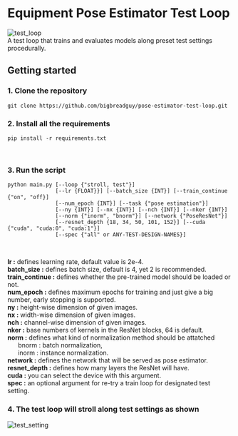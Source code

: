# Equipment Pose Estimator Test Loop
 ![test_loop](https://user-images.githubusercontent.com/50568142/139358613-e8dd6902-0d30-4183-9b1e-81e4a9967385.png)</br>
 A test loop that trains and evaluates models along preset test settings procedurally.</br>

## Getting started

### 1. Clone the repository
 ```
 git clone https://github.com/bigbreadguy/pose-estimator-test-loop.git
 ```

### 2. Install all the requirements
 ```
 pip install -r requirements.txt
 ```
 </br>

### 3. Run the script
 ```
 python main.py [--loop {"stroll, test"}]
                [--lr {FLOAT}}] [--batch_size {INT}] [--train_continue {"on", "off}]
                [--num_epoch {INT}] [--task {"pose estimation"}]
                [--ny {INT}] [--nx {INT}] [--nch {INT}] [--nker {INT}]
                [--norm {"inorm", "bnorm"}] [--network {"PoseResNet"}]
                [--resnet_depth {18, 34, 50, 101, 152}] [--cuda {"cuda", "cuda:0", "cuda:1"}]
                [--spec {"all" or ANY-TEST-DESIGN-NAMES}]
 ```
 </br>

 **lr :** defines learning rate, default value is 2e-4.</br>
 **batch_size :** defines batch size, default is 4, yet 2 is recommended.</br>
 **train_continue :** defines whether the pre-trained model should be loaded or not.</br>
 **num_epoch :** defines maximum epochs for training and just give a big number, early stopping is supported.</br>
 **ny :** height-wise dimension of given images.</br>
 **nx :** width-wise dimension of given images.</br>
 **nch :** channel-wise dimension of given images.</br>
 **nker :** base numbers of kernels in the ResNet blocks, 64 is default.</br>
 **norm :** defines what kind of normalization method should be attatched</br>
 &nbsp;&nbsp;&nbsp;&nbsp;&nbsp;&nbsp;bnorm : batch normalization,</br>
 &nbsp;&nbsp;&nbsp;&nbsp;&nbsp;&nbsp;inorm : instance normalization.</br>
 **network :** defines the network that will be served as pose estimator.</br>
 **resnet_depth :** defines how many layers the ResNet will have.</br>
 **cuda :** you can select the device with this argument.</br>
 **spec :** an optional argument for re-try a train loop for designated test setting.</br>

### 4. The test loop will stroll along test settings as shown
 ![test_setting](https://user-images.githubusercontent.com/50568142/139358656-a96e7546-9260-41de-91a3-a5605d53c55a.png)
